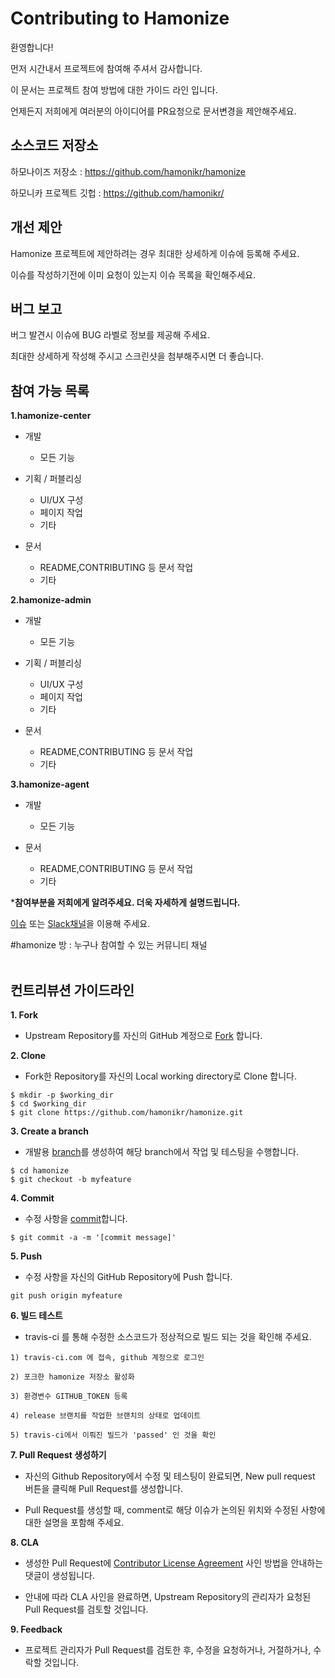# Contributing to Hamonize
환영합니다!

먼저 시간내서 프로젝트에 참여해 주셔서 감사합니다.

이 문서는 프로젝트 참여 방법에 대한 가이드 라인 입니다.

언제든지 저희에게 여러분의 아이디어를 PR요청으로 문서변경을 제안해주세요.

## **소스코드 저장소**

하모나이즈 저장소 : 
https://github.com/hamonikr/hamonize

하모니카 프로젝트 깃헙 : https://github.com/hamonikr/

## **개선 제안**
Hamonize 프로젝트에 제안하려는 경우 최대한 상세하게 이슈에 등록해 주세요.

이슈를 작성하기전에 이미 요청이 있는지 이슈 목록을 확인해주세요.

## **버그 보고**
버그 발견시 이슈에 BUG 라벨로 정보를 제공해 주세요.

최대한 상세하게 작성해 주시고 스크린샷을 첨부해주시면 더 좋습니다.

## **참여 가능 목록**

**1.hamonize-center**
* 개발
  * 모든 기능

* 기획 / 퍼블리싱    
  * UI/UX 구성
  * 페이지 작업
  * 기타

* 문서
   * README,CONTRIBUTING 등 문서 작업
   * 기타

**2.hamonize-admin**

* 개발
   * 모든 기능

* 기획 / 퍼블리싱    
  * UI/UX 구성
  * 페이지 작업
  * 기타

* 문서
   * README,CONTRIBUTING 등 문서 작업
   * 기타

**3.hamonize-agent**

* 개발
   * 모든 기능

* 문서
   * README,CONTRIBUTING 등 문서 작업
   * 기타

***참여부분을 저희에게 알려주세요. 더욱 자세하게 설명드립니다.**

[이슈](https://github.com/hamonikr/hamonize/issues) 또는 [Slack채널](hamonikr.slack.com)을 이용해 주세요.

#hamonize 방 : 누구나 참여할 수 있는 커뮤니티 채널
</br></br>

## 컨트리뷰션 가이드라인

**1. Fork**

* Upstream Repository를 자신의 GitHub 계정으로 [Fork](https://help.github.com/en/github/getting-started-with-github/fork-a-repo) 합니다.

**2. Clone**

* Fork한 Repository를 자신의 Local working directory로 Clone 합니다.
```text
$ mkdir -p $working_dir
$ cd $working_dir
$ git clone https://github.com/hamonikr/hamonize.git
```

**3. Create a branch**

* 개발용 [branch](https://git-scm.com/book/ko/v2/Git-%EB%B8%8C%EB%9E%9C%EC%B9%98-%EB%B8%8C%EB%9E%9C%EC%B9%98%EB%9E%80-%EB%AC%B4%EC%97%87%EC%9D%B8%EA%B0%80)를 생성하여 해당 branch에서 작업 및 테스팅을 수행합니다.
```text
$ cd hamonize
$ git checkout -b myfeature
```

**4. Commit**

* 수정 사항을 [commit](https://git-scm.com/book/ko/v2/Git%EC%9D%98-%EA%B8%B0%EC%B4%88-%EC%88%98%EC%A0%95%ED%95%98%EA%B3%A0-%EC%A0%80%EC%9E%A5%EC%86%8C%EC%97%90-%EC%A0%80%EC%9E%A5%ED%95%98%EA%B8%B0)합니다.
```text
$ git commit -a -m '[commit message]'
```

**5. Push**

* 수정 사항을 자신의 GitHub Repository에 Push 합니다.
```text
git push origin myfeature
```

**6. 빌드 테스트**

* travis-ci 를 통해 수정한 소스코드가 정상적으로 빌드 되는 것을 확인해 주세요.
```text
1) travis-ci.com 에 접속, github 계정으로 로그인

2) 포크한 hamonize 저장소 활성화

3) 환경변수 GITHUB_TOKEN 등록

4) release 브랜치를 작업한 브랜치의 상태로 업데이트

5) travis-ci에서 이뤄진 빌드가 'passed' 인 것을 확인
```

**7. Pull Request 생성하기**

* 자신의 Github Repository에서 수정 및 테스팅이 완료되면, New pull request 버튼을 클릭해 Pull Request를 생성합니다.

* Pull Request를 생성할 때, comment로 해당 이슈가 논의된 위치와 수정된 사항에 대한 설명을 포함해 주세요.

**8. CLA**

* 생성한 Pull Request에 [Contributor License Agreement](https://ko.wikipedia.org/wiki/%EA%B8%B0%EC%97%AC%EC%9E%90_%EB%9D%BC%EC%9D%B4%EC%84%A0%EC%8A%A4_%EB%8F%99%EC%9D%98) 사인 방법을 안내하는 댓글이 생성됩니다.

* 안내에 따라 CLA 사인을 완료하면, Upstream Repository의 관리자가 요청된 Pull Request를 검토할 것입니다.

**9. Feedback**

* 프로젝트 관리자가 Pull Request를 검토한 후, 수정을 요청하거나, 거절하거나, 수락할 것입니다.
</br></br>
